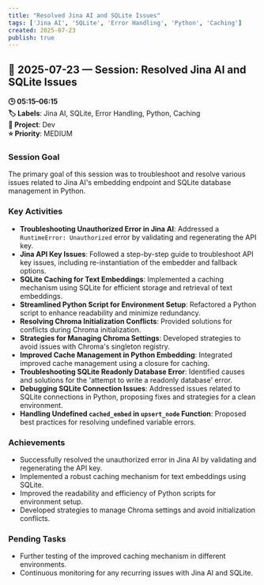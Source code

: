 ```yaml
---
title: "Resolved Jina AI and SQLite Issues"
tags: ['Jina AI', 'SQLite', 'Error Handling', 'Python', 'Caching']
created: 2025-07-23
publish: true
---
```


## 📅 2025-07-23 — Session: Resolved Jina AI and SQLite Issues

**🕒 05:15–06:15**  
**🏷️ Labels**: Jina AI, SQLite, Error Handling, Python, Caching  
**📂 Project**: Dev  
**⭐ Priority**: MEDIUM  


### Session Goal
The primary goal of this session was to troubleshoot and resolve various issues related to Jina AI's embedding endpoint and SQLite database management in Python.

### Key Activities
- **Troubleshooting Unauthorized Error in Jina AI**: Addressed a `RuntimeError: Unauthorized` error by validating and regenerating the API key.
- **Jina API Key Issues**: Followed a step-by-step guide to troubleshoot API key issues, including re-instantiation of the embedder and fallback options.
- **SQLite Caching for Text Embeddings**: Implemented a caching mechanism using SQLite for efficient storage and retrieval of text embeddings.
- **Streamlined Python Script for Environment Setup**: Refactored a Python script to enhance readability and minimize redundancy.
- **Resolving Chroma Initialization Conflicts**: Provided solutions for conflicts during Chroma initialization.
- **Strategies for Managing Chroma Settings**: Developed strategies to avoid issues with Chroma's singleton registry.
- **Improved Cache Management in Python Embedding**: Integrated improved cache management using a closure for caching.
- **Troubleshooting SQLite Readonly Database Error**: Identified causes and solutions for the 'attempt to write a readonly database' error.
- **Debugging SQLite Connection Issues**: Addressed issues related to SQLite connections in Python, proposing fixes and strategies for a clean environment.
- **Handling Undefined `cached_embed` in `upsert_node` Function**: Proposed best practices for resolving undefined variable errors.

### Achievements
- Successfully resolved the unauthorized error in Jina AI by validating and regenerating the API key.
- Implemented a robust caching mechanism for text embeddings using SQLite.
- Improved the readability and efficiency of Python scripts for environment setup.
- Developed strategies to manage Chroma settings and avoid initialization conflicts.

### Pending Tasks
- Further testing of the improved caching mechanism in different environments.
- Continuous monitoring for any recurring issues with Jina AI and SQLite.
